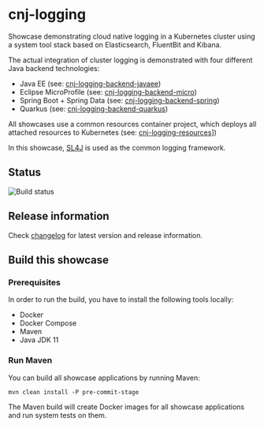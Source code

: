 # cnj-logging

Showcase demonstrating cloud native logging in a Kubernetes cluster using a system tool stack based on
Elasticsearch, FluentBit and Kibana.

The actual integration of cluster logging is demonstrated with four different Java backend technologies:

* Java EE (see: [cnj-logging-backend-javaee](cnj-logging-backend-javaee/README.md))
* Eclipse MicroProfile (see: [cnj-logging-backend-micro](cnj-logging-backend-micro/README.md))
* Spring Boot + Spring Data (see: [cnj-logging-backend-spring](cnj-logging-backend-spring/README.md))
* Quarkus (see: [cnj-logging-backend-quarkus](cnj-logging-backend-quarkus/README.md))

All showcases use a common resources container project, which deploys all attached resources to Kubernetes (see: [cnj-logging-resources](cnj-logging-resources/README.md)])

In this showcase, [SL4J](http://www.slf4j.org/) is used as the common logging framework. 

## Status
![Build status](https://drone.cloudtrain.aws.msgoat.eu/api/badges/msgoat/cnj-logging/status.svg)

## Release information

Check [changelog](changelog.md) for latest version and release information.

## Build this showcase 

### Prerequisites

In order to run the build, you have to install the following tools locally:
* Docker
* Docker Compose 
* Maven
* Java JDK 11   

### Run Maven

You can build all showcase applications by running Maven:
```
mvn clean install -P pre-commit-stage
```

The Maven build will create Docker images for all showcase applications and run system tests on them.